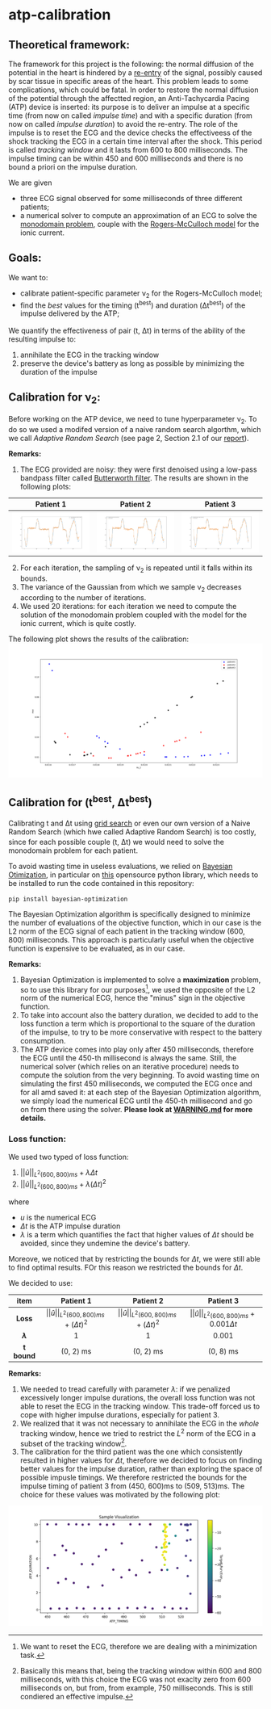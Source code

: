 # atp-calibration

## Theoretical framework:
The framework for this project is the following: the normal diffusion of the potential in the heart is hindered by a [re-entry](https://www.youtube.com/watch?v=yLI4yj1TZhc) of the signal, possibly caused by scar tissue in specific areas of the heart. This problem leads to some complications, which could be fatal. In order to restore the normal diffusion of the potential through the affectted region, an Anti-Tachycardia Pacing (ATP) device is inserted: its purpose is to deliver an impulse at a specific time (from now on called *impulse time*) and with a specific duration (from now on called *impulse duration*) to avoid the re-entry. The role of the impulse is to reset the ECG and the device checks the effectiveess of the shock tracking the ECG in a certain time interval after the shock. This period is called *tracking window* and it lasts from 600 to 800 milliseconds. The impulse timing can be within 450 and 600 milliseconds and there is no bound a priori on the impulse duration.

We are given 
* three ECG signal observed for some milliseconds of three different patients;
* a numerical solver to compute an approximation of an ECG to solve the [monodomain problem](https://en.wikipedia.org/wiki/Monodomain_model), couple with the [Rogers-McCulloch model](https://ieeexplore.ieee.org/document/310090?reload=true) for the ionic current.

## Goals:
We want to:
* calibrate patient-specific parameter ν<sub>2</sub> for the Rogers-McCulloch model;
* find the *best* values for the timing (t<sup>best</sup>) and duration (Δt<sup>best</sup>) of the impulse delivered by the ATP;  

We quantify the effectiveness of pair (t<sup></sup>, Δt<sup></sup>) in terms of the ability of the resulting impulse to:
1. annihilate the ECG in the tracking window 
2. preserve the device's battery as long as possible by minimizing the duration of the impulse 

## Calibration for ν<sub>2</sub>:
Before working on the ATP device, we need to tune hyperparameter ν<sub>2</sub>. To do so we used a modifed version of a naive random search algorthm, which we call *Adaptive Random Search* (see page 2, Section 2.1 of our [report](report.pdf)).

**Remarks:**
1. The ECG provided are noisy: they were first denoised using a low-pass bandpass filter called [Butterworth filter](https://en.wikipedia.org/wiki/Butterworth_filter). The results are shown in the following plots:

| Patient 1 |  Patient 2 |  Patient 3 |
:-------------------------:|:-------------------------:|:-------------------------:
![p1](readme_images/patient_1_noise.png)  | ![p2](readme_images/patient_2_noise.png) | ![p3](readme_images/patient_3_noise.png)

2. For each iteration, the sampling of ν<sub>2</sub> is repeated until it falls within its bounds.
3. The variance of the Gaussian from which we sample ν<sub>2</sub> decreases according to the number of iterations.
4. We used 20 iterations: for each iteration we need to compute the solution of the monodomain problem coupled with the model for the ionic current, which is quite costly.

The following plot shows the results of the calibration:
![nu](readme_images/nu.png)

## Calibration for (t<sup>best</sup>, Δt<sup>best</sup>)
Calibrating t<sup></sup> and Δt<sup></sup> using [grid search](https://towardsdatascience.com/grid-search-for-model-tuning-3319b259367e) or even our own version of a Naive Random Search (which hwe called Adaptive Random Search) is too costly, since for each possible couple (t<sup></sup>, Δt<sup></sup>) we would need to solve the monodomain problem for each patient. 

To avoid wasting time in useless evaluations, we relied on [Bayesian Otimization](https://arxiv.org/abs/1807.02811), in particular on [this](https://github.com/fmfn/BayesianOptimization) opensource python library, which needs to be installed to run the code contained in this repository:

```
pip install bayesian-optimization
```

The Bayesian Optimization algorithm is specifically designed to minimize the number of evaluations of the objective function, which in our case is the L2 norm of the ECG signal of each patient in the tracking window (600, 800) milliseconds. This approach is particularly useful when the objective function is expensive to be evaluated, as in our case.

**Remarks:**
1. Bayesian Optimization is implemented to solve a **maximization** problem, so to use this library for our purposes[^1], we used the opposite of the L2 norm of the numerical ECG, hence the "minus" sign in the objective function.
2. To take into account also the battery duration, we decided to add to the loss function a term which is proportional to the square of the duration of the impulse, to try to be more conservative with respect to the battery consumption.
3. The ATP device comes into play only after 450 milliseconds, therefore the ECG until the 450-th millisecond is always the same. Still, the numerical solver (which relies on an iterative procedure) needs to compute the solution from the very beginning. To avoid wasting time on simulating the first 450 milliseconds, we computed the ECG once and for all amd saved it: at each step of the Bayesian Optimization algorithm, we simply load the numerical ECG until the 450-th millisecond and go on from there using the solver. **Please look at [WARNING.md](WARNING.md) for more details.**

### Loss function:
We used two typed of loss function:
1. $||\hat{u}||_{L^2(600, 800)ms} + \lambda \Delta t$
2. $||\hat{u}||_{L^2(600, 800)ms} + \lambda (\Delta t)^2$

[^1]: We want to reset the ECG, therefore we are dealing with a minimization task.

where 
* $u$ is the numerical ECG
* $\Delta t$ is the ATP impulse duration
* $\lambda$ is a term which quantifies the fact that higher values of $\Delta t$ should be avoided, since they undemine the device's battery.

Moreove, we noticed that by restricting the bounds for $\Delta t$, we were still able to find optimal results. FOr this reason we restricted the bounds for $\Delta t$.

We decided to use:

| item | Patient 1 |  Patient 2 |  Patient 3 |
:-------------------------:|:-------------------------:|:-------------------------:|:-------------------------:
|**Loss** | $\|\|\hat{u}\|\|_{L^2(600, 800)ms}+(\Delta t)^2$ | $\|\|\hat{u}\|\|_{L^2(600, 800)ms}+(\Delta t)^2$ | $\|\|\hat{u}\|\|_{L^2(600, 800)ms}+0.001\Delta t$
|**$\lambda$** | 1  | 1 | 0.001
| **t bound** | (0, 2) ms  | (0, 2) ms | (0, 8) ms

**Remarks:**
1. We needed to tread carefully with parameter $\lambda$: if we penalized excessively longer impulse durations, the overall loss function was not able to reset the ECG in the tracking window. This trade-off forced us to cope with higher impulse durations, especially for patient 3.
1. We realized that it was not necessary to annihilate the ECG in the *whole* tracking window, hence we tried to restrict the $L^2$ norm of the ECG in a subset of the tracking window[^2].
1. The calibration for the third patient was the one which consistently resulted in higher values for $\Delta t$, therefore we decided to focus on finding better values for the impulse duration, rather than exploring the space of possible impusle timings. We therefore restricted the bounds for the impulse timing of patient 3 from (450, 600)ms to (509, 513)ms. The choice for these values was motivated by the following plot:

![sample_visualization](readme_images/patient_3_attempts.png)

[^2]: Basically this means that, being the tracking window within 600 and 800 milliseconds, with this choice the ECG was not exaclty zero from 600 milliseconds on, but from, from example, 750 milliseconds. This is still condiered an effective impulse.
























